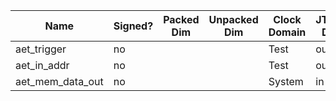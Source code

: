 | Name              | Signed? | Packed Dim                | Unpacked Dim  | Clock Domain | JTAG Dir | Reset Val |
|-------------------|---------|---------------------------|---------------|--------------|----------|-----------|
| aet_trigger       | no      |                           |               | Test         | out      | 0         |
| aet_in_addr       | no      |                           |               | Test         | out      | 0         |
| aet_mem_data_out  | no      |                           |               | System       | in       |           |

